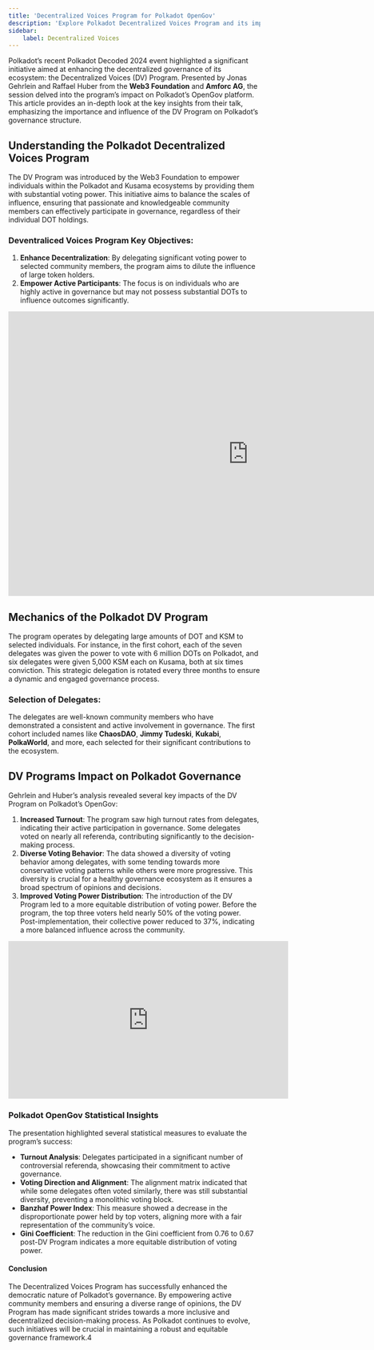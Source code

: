 ```yaml
---
title: 'Decentralized Voices Program for Polkadot OpenGov'
description: 'Explore Polkadot Decentralized Voices Program and its impact on governance, enhancing community participation and decentralization.'
sidebar:  
    label: Decentralized Voices
---
```

Polkadot’s recent Polkadot Decoded 2024 event highlighted a significant initiative aimed at enhancing the decentralized governance of its ecosystem: the Decentralized Voices (DV) Program. Presented by Jonas Gehrlein and Raffael Huber from the **Web3 Foundation** and **Amforc AG**, the session delved into the program’s impact on Polkadot’s OpenGov platform. This article provides an in-depth look at the key insights from their talk, emphasizing the importance and influence of the DV Program on Polkadot’s governance structure.

## Understanding the Polkadot Decentralized Voices Program
The DV Program was introduced by the Web3 Foundation to empower individuals within the Polkadot and Kusama ecosystems by providing them with substantial voting power. This initiative aims to balance the scales of influence, ensuring that passionate and knowledgeable community members can effectively participate in governance, regardless of their individual DOT holdings.

### Deventraliced Voices Program Key Objectives:
1. **Enhance Decentralization**: By delegating significant voting power to selected community members, the program aims to dilute the influence of large token holders.
2. **Empower Active Participants**: The focus is on individuals who are highly active in governance but may not possess substantial DOTs to influence outcomes significantly.

<iframe allowfullscreen="allowfullscreen" frameborder="0" height="569" src="https://docs.google.com/presentation/d/e/2PACX-1vRDutsN3JqSpzUbFb0I5b-MDeTxcJwm3uQcHouiE4qupbNGFmUX7AIbueHJswPWYUuZDNT5yGX82YkH/embed?start=false&loop=false&delayms=60000" width="960"></iframe>

## Mechanics of the Polkadot DV Program
The program operates by delegating large amounts of DOT and KSM to selected individuals. For instance, in the first cohort, each of the seven delegates was given the power to vote with 6 million DOTs on Polkadot, and six delegates were given 5,000 KSM each on Kusama, both at six times conviction. This strategic delegation is rotated every three months to ensure a dynamic and engaged governance process.

### Selection of Delegates:
The delegates are well-known community members who have demonstrated a consistent and active involvement in governance. The first cohort included names like **ChaosDAO**, **Jimmy Tudeski**, **Kukabi**, **PolkaWorld**, and more, each selected for their significant contributions to the ecosystem.

## DV Programs Impact on Polkadot Governance
Gehrlein and Huber’s analysis revealed several key impacts of the DV Program on Polkadot’s OpenGov:
1. **Increased Turnout**: The program saw high turnout rates from delegates, indicating their active participation in governance. Some delegates voted on nearly all referenda, contributing significantly to the decision-making process.
2. **Diverse Voting Behavior**: The data showed a diversity of voting behavior among delegates, with some tending towards more conservative voting patterns while others were more progressive. This diversity is crucial for a healthy governance ecosystem as it ensures a broad spectrum of opinions and decisions.
3. **Improved Voting Power Distribution**: The introduction of the DV Program led to a more equitable distribution of voting power. Before the program, the top three voters held nearly 50% of the voting power. Post-implementation, their collective power reduced to 37%, indicating a more balanced influence across the community.

<iframe allowfullscreen="allowfullscreen" frameborder="0" height="315" src="https://www.youtube.com/embed/YjezPGQFXzw?si=HzLteofFEAwUytNz" title="YouTube video player" width="560"></iframe>

### Polkadot OpenGov Statistical Insights
The presentation highlighted several statistical measures to evaluate the program’s success:
- **Turnout Analysis**: Delegates participated in a significant number of controversial referenda, showcasing their commitment to active governance.
- **Voting Direction and Alignment**: The alignment matrix indicated that while some delegates often voted similarly, there was still substantial diversity, preventing a monolithic voting block.
- **Banzhaf Power Index**: This measure showed a decrease in the disproportionate power held by top voters, aligning more with a fair representation of the community’s voice.
- **Gini Coefficient**: The reduction in the Gini coefficient from 0.76 to 0.67 post-DV Program indicates a more equitable distribution of voting power.

#### Conclusion
The Decentralized Voices Program has successfully enhanced the democratic nature of Polkadot’s governance. By empowering active community members and ensuring a diverse range of opinions, the DV Program has made significant strides towards a more inclusive and decentralized decision-making process. As Polkadot continues to evolve, such initiatives will be crucial in maintaining a robust and equitable governance framework.4